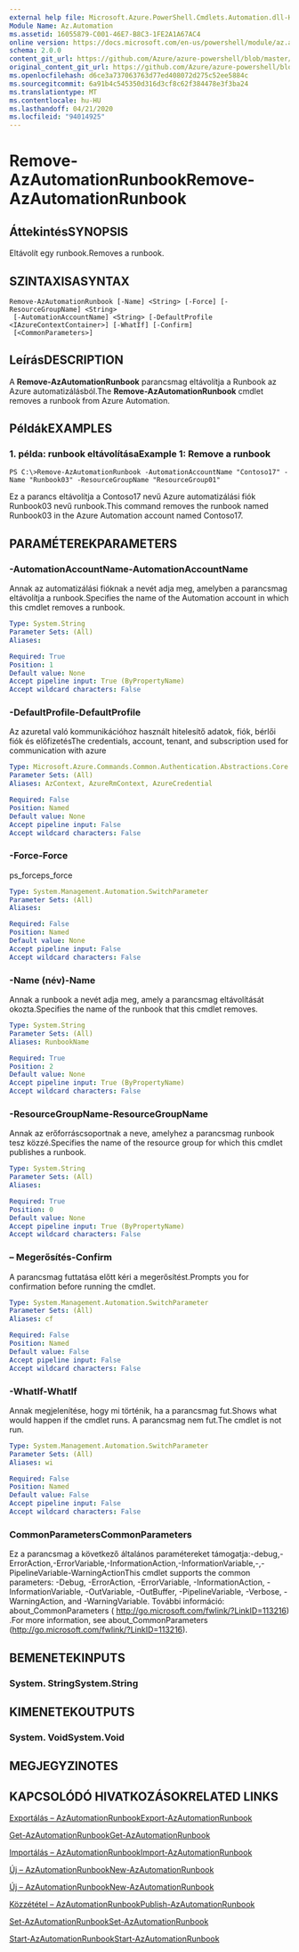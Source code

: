 ```yaml
---
external help file: Microsoft.Azure.PowerShell.Cmdlets.Automation.dll-Help.xml
Module Name: Az.Automation
ms.assetid: 16055879-C001-46E7-B8C3-1FE2A1A67AC4
online version: https://docs.microsoft.com/en-us/powershell/module/az.automation/remove-azautomationrunbook
schema: 2.0.0
content_git_url: https://github.com/Azure/azure-powershell/blob/master/src/Automation/Automation/help/Remove-AzAutomationRunbook.md
original_content_git_url: https://github.com/Azure/azure-powershell/blob/master/src/Automation/Automation/help/Remove-AzAutomationRunbook.md
ms.openlocfilehash: d6ce3a737063763d77ed408072d275c52ee5884c
ms.sourcegitcommit: 6a91b4c545350d316d3cf8c62f384478e3f3ba24
ms.translationtype: MT
ms.contentlocale: hu-HU
ms.lasthandoff: 04/21/2020
ms.locfileid: "94014925"
---
```

# <span data-ttu-id="49062-101">Remove-AzAutomationRunbook</span><span class="sxs-lookup"><span data-stu-id="49062-101">Remove-AzAutomationRunbook</span></span>

## <span data-ttu-id="49062-102">Áttekintés</span><span class="sxs-lookup"><span data-stu-id="49062-102">SYNOPSIS</span></span>
<span data-ttu-id="49062-103">Eltávolít egy runbook.</span><span class="sxs-lookup"><span data-stu-id="49062-103">Removes a runbook.</span></span>

## <span data-ttu-id="49062-104">SZINTAXISA</span><span class="sxs-lookup"><span data-stu-id="49062-104">SYNTAX</span></span>

```
Remove-AzAutomationRunbook [-Name] <String> [-Force] [-ResourceGroupName] <String>
 [-AutomationAccountName] <String> [-DefaultProfile <IAzureContextContainer>] [-WhatIf] [-Confirm]
 [<CommonParameters>]
```

## <span data-ttu-id="49062-105">Leírás</span><span class="sxs-lookup"><span data-stu-id="49062-105">DESCRIPTION</span></span>
<span data-ttu-id="49062-106">A **Remove-AzAutomationRunbook** parancsmag eltávolítja a Runbook az Azure automatizálásból.</span><span class="sxs-lookup"><span data-stu-id="49062-106">The **Remove-AzAutomationRunbook** cmdlet removes a runbook from Azure Automation.</span></span>

## <span data-ttu-id="49062-107">Példák</span><span class="sxs-lookup"><span data-stu-id="49062-107">EXAMPLES</span></span>

### <span data-ttu-id="49062-108">1. példa: runbook eltávolítása</span><span class="sxs-lookup"><span data-stu-id="49062-108">Example 1: Remove a runbook</span></span>
```
PS C:\>Remove-AzAutomationRunbook -AutomationAccountName "Contoso17" -Name "Runbook03" -ResourceGroupName "ResourceGroup01"
```

<span data-ttu-id="49062-109">Ez a parancs eltávolítja a Contoso17 nevű Azure automatizálási fiók Runbook03 nevű runbook.</span><span class="sxs-lookup"><span data-stu-id="49062-109">This command removes the runbook named Runbook03 in the Azure Automation account named Contoso17.</span></span>

## <span data-ttu-id="49062-110">PARAMÉTEREK</span><span class="sxs-lookup"><span data-stu-id="49062-110">PARAMETERS</span></span>

### <span data-ttu-id="49062-111">-AutomationAccountName</span><span class="sxs-lookup"><span data-stu-id="49062-111">-AutomationAccountName</span></span>
<span data-ttu-id="49062-112">Annak az automatizálási fióknak a nevét adja meg, amelyben a parancsmag eltávolítja a runbook.</span><span class="sxs-lookup"><span data-stu-id="49062-112">Specifies the name of the Automation account in which this cmdlet removes a runbook.</span></span>

```yaml
Type: System.String
Parameter Sets: (All)
Aliases:

Required: True
Position: 1
Default value: None
Accept pipeline input: True (ByPropertyName)
Accept wildcard characters: False
```

### <span data-ttu-id="49062-113">-DefaultProfile</span><span class="sxs-lookup"><span data-stu-id="49062-113">-DefaultProfile</span></span>
<span data-ttu-id="49062-114">Az azuretal való kommunikációhoz használt hitelesítő adatok, fiók, bérlői fiók és előfizetés</span><span class="sxs-lookup"><span data-stu-id="49062-114">The credentials, account, tenant, and subscription used for communication with azure</span></span>

```yaml
Type: Microsoft.Azure.Commands.Common.Authentication.Abstractions.Core.IAzureContextContainer
Parameter Sets: (All)
Aliases: AzContext, AzureRmContext, AzureCredential

Required: False
Position: Named
Default value: None
Accept pipeline input: False
Accept wildcard characters: False
```

### <span data-ttu-id="49062-115">-Force</span><span class="sxs-lookup"><span data-stu-id="49062-115">-Force</span></span>
<span data-ttu-id="49062-116">ps_force</span><span class="sxs-lookup"><span data-stu-id="49062-116">ps_force</span></span>

```yaml
Type: System.Management.Automation.SwitchParameter
Parameter Sets: (All)
Aliases:

Required: False
Position: Named
Default value: None
Accept pipeline input: False
Accept wildcard characters: False
```

### <span data-ttu-id="49062-117">-Name (név)</span><span class="sxs-lookup"><span data-stu-id="49062-117">-Name</span></span>
<span data-ttu-id="49062-118">Annak a runbook a nevét adja meg, amely a parancsmag eltávolítását okozta.</span><span class="sxs-lookup"><span data-stu-id="49062-118">Specifies the name of the runbook that this cmdlet removes.</span></span>

```yaml
Type: System.String
Parameter Sets: (All)
Aliases: RunbookName

Required: True
Position: 2
Default value: None
Accept pipeline input: True (ByPropertyName)
Accept wildcard characters: False
```

### <span data-ttu-id="49062-119">-ResourceGroupName</span><span class="sxs-lookup"><span data-stu-id="49062-119">-ResourceGroupName</span></span>
<span data-ttu-id="49062-120">Annak az erőforráscsoportnak a neve, amelyhez a parancsmag runbook tesz közzé.</span><span class="sxs-lookup"><span data-stu-id="49062-120">Specifies the name of the resource group for which this cmdlet publishes a runbook.</span></span>

```yaml
Type: System.String
Parameter Sets: (All)
Aliases:

Required: True
Position: 0
Default value: None
Accept pipeline input: True (ByPropertyName)
Accept wildcard characters: False
```

### <span data-ttu-id="49062-121">– Megerősítés</span><span class="sxs-lookup"><span data-stu-id="49062-121">-Confirm</span></span>
<span data-ttu-id="49062-122">A parancsmag futtatása előtt kéri a megerősítést.</span><span class="sxs-lookup"><span data-stu-id="49062-122">Prompts you for confirmation before running the cmdlet.</span></span>

```yaml
Type: System.Management.Automation.SwitchParameter
Parameter Sets: (All)
Aliases: cf

Required: False
Position: Named
Default value: False
Accept pipeline input: False
Accept wildcard characters: False
```

### <span data-ttu-id="49062-123">-WhatIf</span><span class="sxs-lookup"><span data-stu-id="49062-123">-WhatIf</span></span>
<span data-ttu-id="49062-124">Annak megjelenítése, hogy mi történik, ha a parancsmag fut.</span><span class="sxs-lookup"><span data-stu-id="49062-124">Shows what would happen if the cmdlet runs.</span></span>
<span data-ttu-id="49062-125">A parancsmag nem fut.</span><span class="sxs-lookup"><span data-stu-id="49062-125">The cmdlet is not run.</span></span>

```yaml
Type: System.Management.Automation.SwitchParameter
Parameter Sets: (All)
Aliases: wi

Required: False
Position: Named
Default value: False
Accept pipeline input: False
Accept wildcard characters: False
```

### <span data-ttu-id="49062-126">CommonParameters</span><span class="sxs-lookup"><span data-stu-id="49062-126">CommonParameters</span></span>
<span data-ttu-id="49062-127">Ez a parancsmag a következő általános paramétereket támogatja:-debug,-ErrorAction,-ErrorVariable,-InformationAction,-InformationVariable,-,-PipelineVariable-WarningAction</span><span class="sxs-lookup"><span data-stu-id="49062-127">This cmdlet supports the common parameters: -Debug, -ErrorAction, -ErrorVariable, -InformationAction, -InformationVariable, -OutVariable, -OutBuffer, -PipelineVariable, -Verbose, -WarningAction, and -WarningVariable.</span></span> <span data-ttu-id="49062-128">További információ: about_CommonParameters ( http://go.microsoft.com/fwlink/?LinkID=113216) .</span><span class="sxs-lookup"><span data-stu-id="49062-128">For more information, see about_CommonParameters (http://go.microsoft.com/fwlink/?LinkID=113216).</span></span>

## <span data-ttu-id="49062-129">BEMENETEK</span><span class="sxs-lookup"><span data-stu-id="49062-129">INPUTS</span></span>

### <span data-ttu-id="49062-130">System. String</span><span class="sxs-lookup"><span data-stu-id="49062-130">System.String</span></span>

## <span data-ttu-id="49062-131">KIMENETEK</span><span class="sxs-lookup"><span data-stu-id="49062-131">OUTPUTS</span></span>

### <span data-ttu-id="49062-132">System. Void</span><span class="sxs-lookup"><span data-stu-id="49062-132">System.Void</span></span>

## <span data-ttu-id="49062-133">MEGJEGYZI</span><span class="sxs-lookup"><span data-stu-id="49062-133">NOTES</span></span>

## <span data-ttu-id="49062-134">KAPCSOLÓDÓ HIVATKOZÁSOK</span><span class="sxs-lookup"><span data-stu-id="49062-134">RELATED LINKS</span></span>

[<span data-ttu-id="49062-135">Exportálás – AzAutomationRunbook</span><span class="sxs-lookup"><span data-stu-id="49062-135">Export-AzAutomationRunbook</span></span>](./Export-AzAutomationRunbook.md)

[<span data-ttu-id="49062-136">Get-AzAutomationRunbook</span><span class="sxs-lookup"><span data-stu-id="49062-136">Get-AzAutomationRunbook</span></span>](./Get-AzAutomationRunbook.md)

[<span data-ttu-id="49062-137">Importálás – AzAutomationRunbook</span><span class="sxs-lookup"><span data-stu-id="49062-137">Import-AzAutomationRunbook</span></span>](./Import-AzAutomationRunbook.md)

[<span data-ttu-id="49062-138">Új – AzAutomationRunbook</span><span class="sxs-lookup"><span data-stu-id="49062-138">New-AzAutomationRunbook</span></span>](./New-AzAutomationRunbook.md)

[<span data-ttu-id="49062-139">Új – AzAutomationRunbook</span><span class="sxs-lookup"><span data-stu-id="49062-139">New-AzAutomationRunbook</span></span>](./New-AzAutomationRunbook.md)

[<span data-ttu-id="49062-140">Közzététel – AzAutomationRunbook</span><span class="sxs-lookup"><span data-stu-id="49062-140">Publish-AzAutomationRunbook</span></span>](./Publish-AzAutomationRunbook.md)

[<span data-ttu-id="49062-141">Set-AzAutomationRunbook</span><span class="sxs-lookup"><span data-stu-id="49062-141">Set-AzAutomationRunbook</span></span>](./Set-AzAutomationRunbook.md)

[<span data-ttu-id="49062-142">Start-AzAutomationRunbook</span><span class="sxs-lookup"><span data-stu-id="49062-142">Start-AzAutomationRunbook</span></span>](./Start-AzAutomationRunbook.md)


